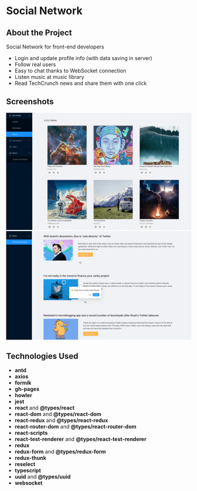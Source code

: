 # Social Network

## About the Project
Social Network for front-end developers
- Login and update profile info (with data saving in server)
- Follow real users
- Easy to chat thanks to WebSocket connection 
- Listen music at music library
- Read TechCrunch news and share them with one click

## Screenshots
![Project screenshot](/src/assets/images/screenshots/Screenshot-music.png)
![Project screenshot](/src/assets/images/screenshots/Screenshot-news.png)

## Technologies Used

- **antd** 
- **axios**
- **formik**
- **gh-pages**
- **howler**
- **jest**
- **react** and **@types/react**
- **react-dom** and **@types/react-dom**
- **react-redux** and **@types/react-redux**
- **react-router-dom** and **@types/react-router-dom**
- **react-scripts** 
- **react-test-renderer** and **@types/react-test-renderer**
- **redux**
- **redux-form** and **@types/redux-form**
- **redux-thunk**
- **reselect**
- **typescript** 
- **uuid** and **@types/uuid**
- **websocket**
